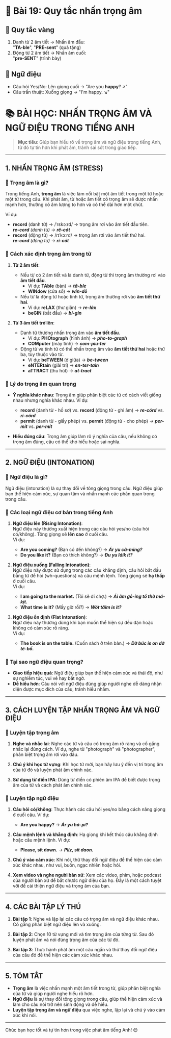 # 🎯 Bài 19: Quy tắc nhấn trọng âm

## 📌 Quy tắc vàng
1. Danh từ 2 âm tiết → Nhấn âm đầu:  
   "**TA-ble**", "**PRE-sent**" (quà tặng)
2. Động từ 2 âm tiết → Nhấn âm cuối:  
   "**pre-SENT**" (trình bày)

## 🎤 Ngữ điệu
- Câu hỏi Yes/No: Lên giọng cuối → "Are you **happy**? ↗"  
- Câu trần thuật: Xuống giọng → "I'm happy. ↘"
# 📚 BÀI HỌC: NHẤN TRỌNG ÂM VÀ NGỮ ĐIỆU TRONG TIẾNG ANH

> **Mục tiêu**: Giúp bạn hiểu rõ về trọng âm và ngữ điệu trong tiếng Anh, từ đó tự tin hơn khi phát âm, tránh sai sót trong giao tiếp.

---

## 1. NHẤN TRỌNG ÂM (STRESS)

### 📌 **Trọng âm là gì?**

Trong tiếng Anh, **trọng âm** là việc làm nổi bật một âm tiết trong một từ hoặc một từ trong câu. Khi phát âm, từ hoặc âm tiết có trọng âm sẽ được nhấn mạnh hơn, thường có âm lượng to hơn và có thể dài hơn một chút.

Ví dụ:  
- **record** (danh từ) → /ˈrɛkɔːrd/ → trọng âm rơi vào âm tiết đầu tiên.  
  _**re-cord** (danh từ) → **rê-cót**_  
- **record** (động từ) → /rɪˈkɔːrd/ → trọng âm rơi vào âm tiết thứ hai.  
  _**re-cord** (động từ) → **ri-cót**_

### 📌 **Cách xác định trọng âm trong từ**

1. **Từ 2 âm tiết**:
   - Nếu từ có 2 âm tiết và là danh từ, động từ thì trọng âm thường rơi vào **âm tiết đầu**.
     - Ví dụ: **TAble** (bàn) → _**tâ-ble**_  
     - **WINdow** (cửa sổ) → _**win-dô**_
   - Nếu từ là động từ hoặc tính từ, trọng âm thường rơi vào **âm tiết thứ hai**.
     - Ví dụ: **reLAX** (thư giãn) → _**re-láx**_  
     - **beGIN** (bắt đầu) → _**bi-gin**_

2. **Từ 3 âm tiết trở lên**:
   - Danh từ thường nhấn trọng âm vào **âm tiết đầu**.
     - Ví dụ: **PHOtograph** (hình ảnh) → _**pho-to-graph**_  
     - **COMputer** (máy tính) → _**com-piu-ter**_
   - Động từ và tính từ có thể nhấn trọng âm vào **âm tiết thứ hai** hoặc thứ ba, tùy thuộc vào từ.
     - Ví dụ: **beTWEEN** (ở giữa) → _**be-tween**_  
     - **eNTERtain** (giải trí) → _**en-ter-tain**_  
     - **aTTRACT** (thu hút) → _**at-tract**_

### 📌 **Lý do trọng âm quan trọng**

- **Ý nghĩa khác nhau**: Trọng âm giúp phân biệt các từ có cách viết giống nhau nhưng nghĩa khác nhau. Ví dụ:
  - **record** (danh từ - hồ sơ) vs. **record** (động từ - ghi âm) → _**re-córd**_ vs. _**ri-córd**_  
  - **permit** (danh từ - giấy phép) vs. **permit** (động từ - cho phép) → _**per-mít**_ vs. _**per-mít**_

- **Hiểu đúng câu**: Trọng âm giúp làm rõ ý nghĩa của câu, nếu không có trọng âm đúng, câu có thể khó hiểu hoặc sai nghĩa.

---

## 2. NGỮ ĐIỆU (INTONATION)

### 📌 **Ngữ điệu là gì?**

Ngữ điệu (intonation) là sự thay đổi về tông giọng trong câu. Ngữ điệu giúp bạn thể hiện cảm xúc, sự quan tâm và nhấn mạnh các phần quan trọng trong câu.

### 📌 **Các loại ngữ điệu cơ bản trong tiếng Anh**

1. **Ngữ điệu lên (Rising Intonation)**:  
   Ngữ điệu này thường xuất hiện trong các câu hỏi yes/no (câu hỏi có/không). Tông giọng sẽ **lên cao** ở cuối câu.  
   Ví dụ:  
   - **Are you coming?** (Bạn có đến không?) → _**Ár yu câ-ming?**_  
   - **Do you like it?** (Bạn có thích không?) → _**Đu yu láik it?**_

2. **Ngữ điệu xuống (Falling Intonation)**:  
   Ngữ điệu này được sử dụng trong các câu khẳng định, câu hỏi bắt đầu bằng từ để hỏi (wh-questions) và câu mệnh lệnh. Tông giọng sẽ **hạ thấp** ở cuối câu.  
   Ví dụ:  
   - **I am going to the market.** (Tôi sẽ đi chợ.) → _**Ái âm gô-ing tồ thờ má-kịt.**_  
   - **What time is it?** (Mấy giờ rồi?) → _**Wót tăim is it?**_

3. **Ngữ điệu ổn định (Flat Intonation)**:  
   Ngữ điệu này thường dùng khi bạn muốn thể hiện sự đều đặn hoặc không có cảm xúc rõ ràng.  
   Ví dụ:  
   - **The book is on the table.** (Cuốn sách ở trên bàn.) → _**Dờ búc is on dờ tê-bồ.**_

### 📌 **Tại sao ngữ điệu quan trọng?**

- **Giao tiếp hiệu quả**: Ngữ điệu giúp bạn thể hiện cảm xúc và thái độ, như sự nghiêm túc, vui vẻ hay bất ngờ.
- **Dễ hiểu hơn**: Câu nói với ngữ điệu đúng giúp người nghe dễ dàng nhận diện được mục đích của câu, tránh hiểu nhầm.

---

## 3. CÁCH LUYỆN TẬP NHẤN TRỌNG ÂM VÀ NGỮ ĐIỆU

### 📌 **Luyện tập trọng âm**

1. **Nghe và nhắc lại**: Nghe các từ và câu có trọng âm rõ ràng và cố gắng nhắc lại đúng cách. Ví dụ, nghe từ "photograph" và "photographer", phân biệt trọng âm rơi vào đâu.
   
2. **Chú ý khi học từ vựng**: Khi học từ mới, bạn hãy lưu ý đến vị trí trọng âm của từ đó và luyện phát âm chính xác.

3. **Sử dụng từ điển IPA**: Dùng từ điển có phiên âm IPA để biết được trọng âm của từ và cách phát âm chính xác.

### 📌 **Luyện tập ngữ điệu**

1. **Câu hỏi có/không**: Thực hành các câu hỏi yes/no bằng cách nâng giọng ở cuối câu. Ví dụ:  
   - **Are you happy?** → _**Ár yu há-pi?**_

2. **Câu mệnh lệnh và khẳng định**: Hạ giọng khi kết thúc câu khẳng định hoặc câu mệnh lệnh. Ví dụ:  
   - **Please, sit down.** → _**Plíz, sit daon.**_

3. **Chú ý vào cảm xúc**: Khi nói, thử thay đổi ngữ điệu để thể hiện các cảm xúc khác nhau, như vui, buồn, ngạc nhiên hoặc hỏi.

4. **Xem video và nghe người bản xứ**: Xem các video, phim, hoặc podcast của người bản xứ để bắt chước ngữ điệu của họ. Đây là một cách tuyệt vời để cải thiện ngữ điệu và trọng âm của bạn.

---

## 4. CÁC BÀI TẬP LÝ THÚ

1. **Bài tập 1**: Nghe và lặp lại các câu có trọng âm và ngữ điệu khác nhau. Cố gắng phân biệt ngữ điệu lên và xuống.
   
2. **Bài tập 2**: Chọn 10 từ vựng mới và tìm trọng âm của từng từ. Sau đó luyện phát âm và nói đúng trọng âm của các từ đó.

3. **Bài tập 3**: Thực hành phát âm một câu ngắn và thử thay đổi ngữ điệu của câu đó để thể hiện các cảm xúc khác nhau.

---

## 5. TÓM TẮT

- **Trọng âm** là việc nhấn mạnh một âm tiết trong từ, giúp phân biệt nghĩa của từ và giúp người nghe hiểu rõ hơn.
- **Ngữ điệu** là sự thay đổi tông giọng trong câu, giúp thể hiện cảm xúc và làm cho câu nói trở nên sinh động và dễ hiểu.
- **Luyện tập trọng âm và ngữ điệu** qua việc nghe, lặp lại và chú ý vào cảm xúc khi nói.

---

Chúc bạn học tốt và tự tin hơn trong việc phát âm tiếng Anh! 😊
